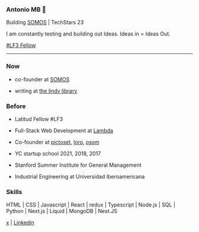 ### Antonio MB :space_invader:

Building [SOMOS](http://somos.me/) | TechStars 23

I am constantly testing and building out Ideas. Ideas in = Ideas Out.

[#LF3 Fellow](https://latitud.com/)

---

### Now

* co-founder at [SOMOS](http://somos.me/)

* writing at [the lindy library](https://thelindylibrary.org/)

### Before

* Latitud Fellow #LF3

* Full-Stack Web Development at [Lambda](https://lambdaschool.com/)

* Co-founder at [pictoset](https://www.pictoset.com/), [loro](https://www.myloro.com/), [osom](http://www.osom.io/)

* YC startup school 2021, 2018, 2017

* Stanford Summer Institute for General Management

* Industrial Engineering at Universidad Iberoamericana

### Skills

HTML | CSS | Javascript | React | redux | Typescript | Node.js | SQL | Python | Next.js | Liquid | MongoDB | Nest.JS


[x](https://twitter.com/tono_mtzb) | [Linkedin](https://www.linkedin.com/in/antoniomtzb/) 
